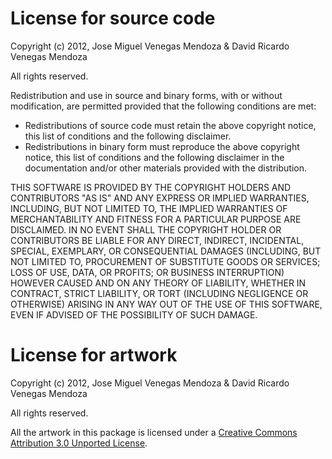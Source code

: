 # License for source code

Copyright (c) 2012, Jose Miguel Venegas Mendoza & David Ricardo Venegas Mendoza

All rights reserved.


Redistribution and use in source and binary forms, with or without modification, are permitted provided that the following conditions are met:

* Redistributions of source code must retain the above copyright notice, this list of conditions and the following disclaimer.
* Redistributions in binary form must reproduce the above copyright notice, this list of conditions and the following disclaimer in the documentation and/or other materials provided with the distribution.

THIS SOFTWARE IS PROVIDED BY THE COPYRIGHT HOLDERS AND CONTRIBUTORS "AS IS" AND ANY EXPRESS OR IMPLIED WARRANTIES, INCLUDING, BUT NOT LIMITED TO, THE IMPLIED WARRANTIES OF MERCHANTABILITY AND FITNESS FOR A PARTICULAR PURPOSE ARE DISCLAIMED. IN NO EVENT SHALL THE COPYRIGHT HOLDER OR CONTRIBUTORS BE LIABLE FOR ANY DIRECT, INDIRECT, INCIDENTAL, SPECIAL, EXEMPLARY, OR CONSEQUENTIAL DAMAGES (INCLUDING, BUT NOT LIMITED TO, PROCUREMENT OF SUBSTITUTE GOODS OR SERVICES; LOSS OF USE, DATA, OR PROFITS; OR BUSINESS INTERRUPTION) HOWEVER CAUSED AND ON ANY THEORY OF LIABILITY, WHETHER IN CONTRACT, STRICT LIABILITY, OR TORT (INCLUDING NEGLIGENCE OR OTHERWISE) ARISING IN ANY WAY OUT OF THE USE OF THIS SOFTWARE, EVEN IF ADVISED OF THE POSSIBILITY OF SUCH DAMAGE.

# License for artwork

Copyright (c) 2012, Jose Miguel Venegas Mendoza & David Ricardo Venegas Mendoza

All rights reserved.


All the artwork in this package is licensed under a [Creative Commons Attribution 3.0 Unported License](http://creativecommons.org/licenses/by/3.0/).